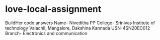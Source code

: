 # love-local-assignment
BuildHer code answers
Name- Niveditha PP
College- Srinivas Institute of technology Valachil, Mangalore, Dakshina Kannada
USN-4SN20EC012
Branch- Electronics and communication

